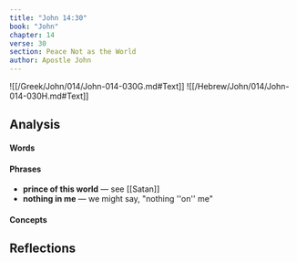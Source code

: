 ```yaml
---
title: "John 14:30"
book: "John"
chapter: 14
verse: 30
section: Peace Not as the World
author: Apostle John
---
```

![[/Greek/John/014/John-014-030G.md#Text]]
![[/Hebrew/John/014/John-014-030H.md#Text]]

## Analysis

#### Words

#### Phrases
- **prince of this world** — see [[Satan]]
- **nothing in me** — we might say, "nothing ''on'' me"

#### Concepts

## Reflections
